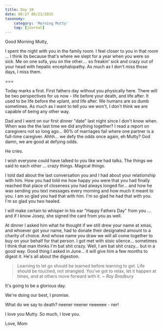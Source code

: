 ```yaml
---
title: Day 10
date: 06:27 06/21/2015 
taxonomy:
    category: 'Morning Mutty'
    tag: [journal]
---
```


Good Morning Mutty,

I spent the night with you in the family room. I feel closer to you in that room ... I think its because that's where we slept for a year when you were so sick. Me on one sofa, you on the other.... so freakin' sick and crazy out of your head with hepatic encephalopathy. As much as I don't miss those days, I miss them.

===

Today marks a first. First fathers day without you physically here. There will be two perspectives for us now - life before your death, and life after. It used to be life before the xplant, and life after. We humans are so dumb sometimes. As much as I want to tell you we won't, I don't think we are capable of being any other way.

Dad and I went on our first dinner "date" last night since I don't know when. When was the the last time we did anything together? I read a report on caregivers not so long ago... 90% of marriages fail where one partner is a full-time caregiver. Ahhh... we defy the odds once again, eh Mutty? God damn, we are good at defying odds.

He cries.

I wish everyone could have talked to you like we had talks. The things we said to each other ... crazy things. Magical things.

I told dad about the last conversation you and I had about your relationship with him. How you had told me how happy you were that you had finally reached that place of closeness you had always longed for... and how he was sending you text messages every morning and how much it meant to you. I am so glad you had that with him. I'm so glad he had that with you. I'm so glad you two healed.

I will make certain to whisper in his ear "Happy Fathers Day" from you ... and if I know Josey, she signed the card from you as well.

At dinner I asked him what he thought if we still drew your name at xmas, and whoever got your name, had to donate their designated amount to a charity of choice. And whose name you draw we will all come together to buy on your behalf for that person. I got met with stoic silence... sometimes I think that man thinks I'm bat shit crazy. Well, I am bat shit crazy... but in a good way. Good thing I asked in June... it will give him a few months to digest it. He's all about the digestion.

> Learning to let go should be learned before learning to get. Life should be touched, not strangled. You’ve got to relax, let it happen at times, and at others move forward with it.
> ~<cite> Ray Bradbury</cite>

It's going to be a glorious day.

We're doing our best, I promise.

What do we say to death? neener neener neeeeee - ner!

I love you Mutty. So much, I love you.

Love, Mom


